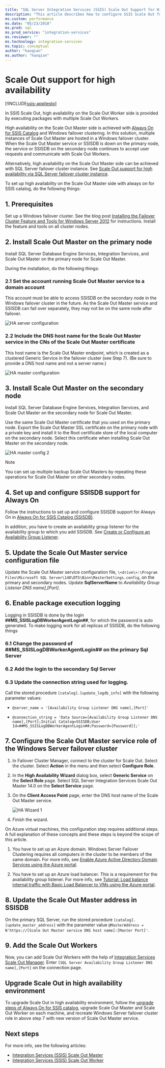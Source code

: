 ```yaml
---
title: "SQL Server Integration Services (SSIS) Scale Out Support for High Availability | Microsoft Docs"
description: "This article describes how to configure SSIS Scale Out for high availability"
ms.custom: performance
ms.date: "05/23/2018"
ms.prod: sql
ms.prod_service: "integration-services"
ms.reviewer: ""
ms.technology: integration-services
ms.topic: conceptual
author: "haoqian"
ms.author: "haoqian"
---
```

# Scale Out support for high availability

[!INCLUDE[ssis-appliesto](../../includes/ssis-appliesto-ssvrpluslinux-asdb-asdw-xxx.md)]



In SSIS Scale Out, high availability on the Scale Out Worker side is provided by executing packages with multiple Scale Out Workers.

High availability on the Scale Out Master side is achieved with [Always On for SSIS Catalog](../catalog/ssis-catalog.md#always-on-for-ssis-catalog-ssisdb) and Windows failover clustering. In this solution, multiple instances of Scale Out Master are hosted in a Windows failover cluster. When the Scale Out Master service or SSISDB is down on the primary node, the service or SSISDB on the secondary node continues to accept user requests and communicate with Scale Out Workers.

Alternatively, high availability on the Scale Out Master side can be achieved with SQL Server failover cluster instance. See [Scale Out support for high availability via SQL Server failover cluster instance](scale-out-failover-cluster-instance.md).

To set up high availability on the Scale Out Master side with always on for SSIS catalog, do the following things:

## 1. Prerequisites
Set up a Windows failover cluster. See the blog post [Installing the Failover Cluster Feature and Tools for Windows Server 2012](https://blogs.msdn.com/b/clustering/archive/2012/04/06/10291601.aspx) for instructions. Install the feature and tools on all cluster nodes.

## 2. Install Scale Out Master on the primary node
Install SQL Server Database Engine Services, Integration Services, and Scale Out Master on the primary node for Scale Out Master. 

During the installation, do the following things:

### 2.1 Set the account running Scale Out Master service to a domain account
This account must be able to access SSISDB on the secondary node in the Windows failover cluster in the future. As the Scale Out Master service and SSISDB can fail over separately, they may not be on the same node after failover.

![HA server configuration](media/ha-server-config.PNG)

### 2.2 Include the DNS host name for the Scale Out Master service in the CNs of the Scale Out Master certificate

This host name is the Scale Out Master endpoint, which is created as a clustered Generic Service in the failover cluster (see Step 7).   (Be sure to provide a DNS host name and not a server name.)

![HA master configuration](media/ha-master-config.PNG)

## 3. Install Scale Out Master on the secondary node
Install SQL Server Database Engine Services, Integration Services, and Scale Out Master on the secondary node for Scale Out Master. 

Use the same Scale Out Master certificate that you used on the primary node. Export the Scale Out Master SSL certificate on the primary node with a private key and install it to the Root certificate store of the local computer on the secondary node. Select this certificate when installing Scale Out Master on the secondary node.

![HA master config 2](media/ha-master-config2.PNG)

> [!NOTE]
> You can set up multiple backup Scale Out Masters by repeating these operations for Scale Out Master on other secondary nodes.

## 4. Set up and configure SSISDB support for Always On

Follow the instructions to set up and configure SSISDB support for Always On in [Always On for SSIS Catalog (SSISDB)](../catalog/ssis-catalog.md#always-on-for-ssis-catalog-ssisdb).

In addition, you have to create an availability group listener for the availability group to which you add SSISDB. See [Create or Configure an Availability Group Listener](../../database-engine/availability-groups/windows/create-or-configure-an-availability-group-listener-sql-server.md).

## 5. Update the Scale Out Master service configuration file
Update the Scale Out Master service configuration file, `\<drive\>:\Program Files\Microsoft SQL Server\140\DTS\Binn\MasterSettings.config`, on the primary and secondary nodes. Update **SqlServerName** to *Availability Group Listener DNS name],[Port]*.

## 6. Enable package execution logging

Logging in SSISDB is done by the login **##MS_SSISLogDBWorkerAgentLogin##**, for which the password is auto generated. To make logging work for all replicas of SSISDB, do the following things

### 6.1 Change the password of **##MS_SSISLogDBWorkerAgentLogin##** on the primary Sql Server

### 6.2 Add the login to the secondary Sql Server

### 6.3 Update the connection string used for logging.
Call the stored procedure `[catalog].[update_logdb_info]` with the following parameter values:

-   `@server_name = '[Availability Group Listener DNS name],[Port]'`

-   `@connection_string = 'Data Source=[Availability Group Listener DNS name],[Port];Initial Catalog=SSISDB;User Id=##MS_SSISLogDBWorkerAgentLogin##;Password=[Password]];'`

## 7. Configure the Scale Out Master service role of the Windows Server failover cluster

1.  In Failover Cluster Manager, connect to the cluster for Scale Out. Select the cluster. Select **Action** in the menu and then select **Configure Role**.

2.  In the **High Availability Wizard** dialog box, select **Generic Service** on the **Select Role** page. Select SQL Server Integration Services Scale Out Master 14.0 on the **Select Service** page.

3.  On the **Client Access Point** page, enter the DNS host name of the Scale Out Master service.

    ![HA Wizard 1](media/ha-wizard1.PNG)

4.  Finish the wizard.

On Azure virtual machines, this configuration step requires additional steps. A full explanation of these concepts and these steps is beyond the scope of this article.

1.  You have to set up an Azure domain. Windows Server Failover Clustering requires all computers in the cluster to be members of the same domain. For more info, see [Enable Azure Active Directory Domain Services using the Azure portal](https://docs.microsoft.com/en-us/azure/active-directory-domain-services/create-instance).

2. You have to set up an Azure load balancer. This is a requirement for the availability group listener. For more info, see [Tutorial: Load balance internal traffic with Basic Load Balancer to VMs using the Azure portal](https://docs.microsoft.com/azure/load-balancer/tutorial-load-balancer-basic-internal-portal).

## 8. Update the Scale Out Master address in SSISDB

On the primary SQL Server, run the stored procedure `[catalog].[update_master_address]` with the parameter value `@MasterAddress = N'https://[Scale Out Master service DNS host name]:[Master Port]'`. 

## 9. Add the Scale Out Workers

Now, you can add Scale Out Workers with the help of [Integration Services Scale Out Manager](integration-services-ssis-scale-out-manager.md). Enter `[SQL Server Availability Group Listener DNS name],[Port]` on the connection page.

## Upgrade Scale Out in high availability environment
To upgrade Scale Out in high availability environment, follow the [upgrade steps of Always On for SSIS catalog](../catalog/ssis-catalog.md#Upgrade), upgrade Scale Out Master and Scale Out Worker on each machine, and recreate Windows Server failover cluster role in above step 7 with new version of Scale Out Master service.

## Next steps
For more info, see the following articles:
-   [Integration Services (SSIS) Scale Out Master](integration-services-ssis-scale-out-master.md)
-   [Integration Services (SSIS) Scale Out Worker](integration-services-ssis-scale-out-worker.md)
